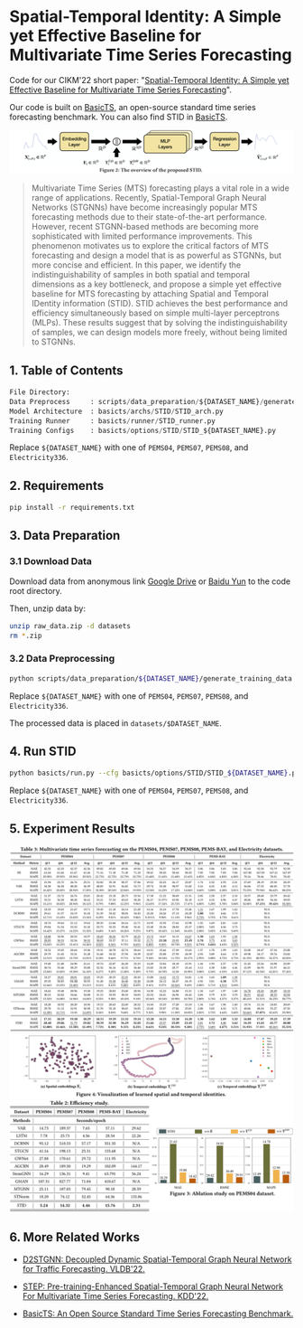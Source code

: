 # Spatial-Temporal Identity: A Simple yet Effective Baseline for Multivariate Time Series Forecasting

Code for our CIKM'22 short paper: "[Spatial-Temporal Identity: A Simple yet Effective Baseline for Multivariate Time Series Forecasting](https://arxiv.org/abs/2208.05233)".

Our code is built on [BasicTS](https://github.com/zezhishao/BasicTS), an open-source standard time series forecasting benchmark. You can also find STID in [BasicTS](https://github.com/zezhishao/BasicTS).

<img src="figures/STID_architecture.png" alt="model archtecture" style="zoom:80%;" />

> Multivariate Time Series (MTS) forecasting plays a vital role in a wide range of applications. Recently, Spatial-Temporal Graph Neural Networks (STGNNs) have become increasingly popular MTS forecasting methods due to their state-of-the-art performance. However, recent STGNN-based methods are becoming more sophisticated with limited performance improvements. This phenomenon motivates us to explore the critical factors of MTS forecasting and design a model that is as powerful as STGNNs, but more concise and efficient. In this paper, we identify the indistinguishability of samples in both spatial and temporal dimensions as a key bottleneck, and propose a simple yet effective baseline for MTS forecasting by attaching Spatial and Temporal IDentity information (STID). STID achieves the best performance and efficiency simultaneously based on simple multi-layer perceptrons (MLPs). These results suggest that by solving the indistinguishability of samples, we can design models more freely, without being limited to STGNNs.

## 1. Table of Contents

```python
File Directory:
Data Preprocess     : scripts/data_preparation/${DATASET_NAME}/generate_training_data.py
Model Architecture  : basicts/archs/STID/STID_arch.py
Training Runner     : basicts/runner/STID_runner.py
Training Configs    : basicts/options/STID/STID_${DATASET_NAME}.py
```

Replace `${DATASET_NAME}` with one of `PEMS04`, `PEMS07`, `PEMS08`, and `Electricity336`.

## 2. Requirements

```bash
pip install -r requirements.txt
```

## 3. Data Preparation

### 3.1 Download Data

Download data from anonymous link [Google Drive](https://drive.google.com/file/d/1Ox2uOQmGtYH_PZqlfd9dyfCXi6eqGc89/view?usp=sharing) or [Baidu Yun](https://pan.baidu.com/s/1yIwDwN2m50LdeCHIdCCkCA?pwd=dt96) to the code root directory.

Then, unzip data by:

```bash
unzip raw_data.zip -d datasets
rm *.zip
```

### 3.2 Data Preprocessing

```bash
python scripts/data_preparation/${DATASET_NAME}/generate_training_data.py
```

Replace `${DATASET_NAME}` with one of `PEMS04`, `PEMS07`, `PEMS08`, and `Electricity336`.

The processed data is placed in `datasets/$DATASET_NAME`.

## 4. Run STID

```bash
python basicts/run.py --cfg basicts/options/STID/STID_${DATASET_NAME}.py --gpus '0'
```

Replace `${DATASET_NAME}` with one of `PEMS04`, `PEMS07`, `PEMS08`, and `Electricity336`.

## 5. Experiment Results

<img src="figures/main_results.png" alt="main results" style="zoom:100%;" />

<img src="figures/visualizations.png" alt="visualizations" style="zoom:100%;" />

<img src="figures/efficiency_and_ablation.png" alt="efficiency and ablation" style="zoom:100%;" />

## 6. More Related Works

- [D2STGNN: Decoupled Dynamic Spatial-Temporal Graph Neural Network for Traffic Forecasting. VLDB'22.](https://github.com/zezhishao/D2STGNN)

- [STEP: Pre-training-Enhanced Spatial-Temporal Graph Neural Network For Multivariate Time Series Forecasting. KDD'22.](https://github.com/zezhishao/STEP)

- [BasicTS: An Open Source Standard Time Series Forecasting Benchmark.](https://github.com/zezhishao/BasicTS)
